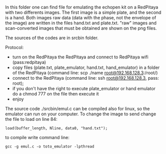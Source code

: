 In this folder one can find file for emulating the echopen kit on a RedPitaya with two differents images. The first image is a simple plate, and the second is a hand. Both images raw data (data with the phase, not the envelope of the image) are written in the files hand.txt and plate.txt. "raw" images and scan-converted images that must be obtained are shown on the png files. 

The sources of the codes are in srcbin folder.

Protocol:
- turn on the RedPitaya the RedPitaya and connect to RedPitaya wifi (pass:redpitaya)
- copy files (plate.txt, plate_emulator, hand.txt, hand_emulator) in a folder of the RedPitaya (command line: scp ./name root@192.168.128.3:/root/)
- connect to the RedPitaya (command line: ssh root@192.168.128.3, pass: root);
- if you don't have the right to execute plate_emulator or hand emulator do a chmod 777 on the file then execute it
- enjoy

The source code ./srcbin/emul.c can be compiled also for linux, so the emulator can run on your computer. To change the image to send change the file to load on line 84:

    load(buffer_length, Nline, data0, "hand.txt");

to compile write command line:

    gcc -g emul.c -o toto_emulator -lpthread